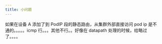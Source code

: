 ```yaml
---
title: 小问题
---
```


如果在设备 A 添加了到 PodIP 段的静态路由，从集群外部直接访问 pod ip 是不通的。。。。。icmp 行。。。其他不行。。好像在 datapath 处理的时候，给略过了。。。。

